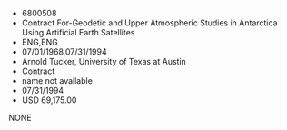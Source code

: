 * 6800508
* Contract For-Geodetic and Upper Atmospheric Studies in      Antarctica Using Artificial Earth Satellites
* ENG,ENG
* 07/01/1968,07/31/1994
* Arnold Tucker, University of Texas at Austin
* Contract
*   name not available
* 07/31/1994
* USD 69,175.00

NONE